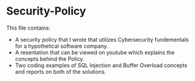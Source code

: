 # Security-Policy

This file contains:
  - A security policy that I wrote that utilizes Cybersecurity fundementals for a hypothetical software company.   
  - A resentation that can be viewed on youtube which explains the concepts behind the Policy. 
  - Two coding examples of SQL Injection and Buffer Overload concepts and reports on both of the solutions. 

